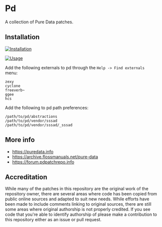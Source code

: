 # Pd

A collection of Pure Data patches.

## Installation

[![Installation](https://img.youtube.com/vi/veiZAdVDrLU/0.jpg)](https://www.youtube.com/watch?v=veiZAdVDrLU)

[![Usage](https://img.youtube.com/vi/PjAbhiXb9HA/0.jpg)](https://www.youtube.com/watch?v=PjAbhiXb9HA)

Add the following externals to pd through the `Help -> Find externals` menu:

```
zexy
cyclone
freeverb~
ggee
hcs
```

Add the following to pd path preferences:

```
/path/to/pd/abstractions
/path/to/pd/vendor/sssad
/path/to/pd/vendor/sssad/_sssad
```

## More info

 * https://puredata.info
 * https://archive.flossmanuals.net/pure-data
 * https://forum.pdpatchrepo.info

## Accreditation

While many of the patches in this repository are the original work of the
repository owner, there are several areas where code has been copied from
public online sources and adapted to suit new needs. While efforts have been
made to include comments linking to original sources, there are still some
areas where original authorship is not properly credited. If you see code that
you're able to identify authorship of please make a contribution to this
repository either as an issue or pull request.

